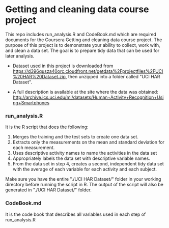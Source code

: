 # Getting and cleaning data course project






This repo includes run_analysis.R and CodeBook.md which are required documents for the Coursera Getting and cleaning data course project. The purpose of this project is to demonstrate your ability to collect, work with, and clean a data set. The goal is to prepare tidy data that can be used for later analysis. 



* Dataset used in this project is downloaded from https://d396qusza40orc.cloudfront.net/getdata%2Fprojectfiles%2FUCI%20HAR%20Dataset.zip, then unzipped into a folder called "UCI HAR Dataset". 


* A full description is available at the site where the data was obtained: http://archive.ics.uci.edu/ml/datasets/Human+Activity+Recognition+Using+Smartphones 




### run_analysis.R 

It is the R script that does the following:

1. Merges the training and the test sets to create one data set.
2. Extracts only the measurements on the mean and standard deviation for each measurement. 
3. Uses descriptive activity names to name the activities in the data set
4. Appropriately labels the data set with descriptive variable names. 
5. From the data set in step 4, creates a second, independent tidy data set with the average of each variable for each activity and each subject.

Make sure you have the entire "./UCI HAR Dataset/" folder in your working directory before running the script in R. The output of the script will also be generated in "./UCI HAR Dataset/" folder.

### CodeBook.md

It is the code book that describes all variables used in each step of run_analysis.R


